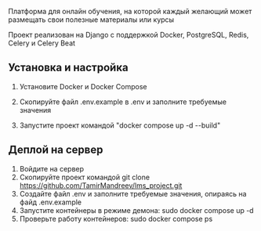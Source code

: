 Платформа для онлайн обучения, на которой каждый желающий может размещать свои полезные материалы или курсы

Проект реализован на Django с поддержкой Docker, PostgreSQL, Redis, Celery и Celery Beat

## Установка и настройка

1. Установите Docker и Docker Compose 

2. Скопируйте файл .env.example в .env и заполните требуемые значения

3. Запустите проект командой "docker compose up -d --build"

## Деплой на сервер 
1. Войдите на сервер 
2. Скопируйте проект командой git clone https://github.com/TamirMandreev/lms_project.git
3. Создайте файл .env и заполните требуемые значения, опираясь на файд .env.example
4. Запустите контейнеры в режиме демона: sudo docker compose up -d
5. Проверьте работу контейнеров: sudo docker compose ps